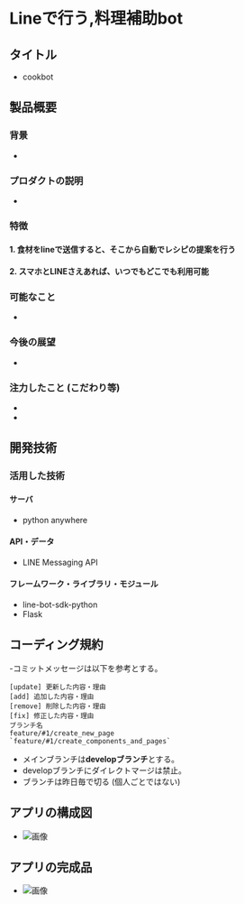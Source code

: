 # Lineで行う,料理補助bot
## タイトル
- cookbot
## 製品概要
### 背景
-

### プロダクトの説明
-
### 特徴
#### 1. 食材をlineで送信すると、そこから自動でレシピの提案を行う
#### 2. スマホとLINEさえあれば、いつでもどこでも利用可能

### 可能なこと
-
### 今後の展望
-
### 注力したこと (こだわり等)
*

*

## 開発技術
### 活用した技術
#### サーバ
* python anywhere

#### API・データ
* LINE Messaging API

#### フレームワーク・ライブラリ・モジュール
* line-bot-sdk-python
* Flask

## コーディング規約
-コミットメッセージは以下を参考とする。
```
[update] 更新した内容・理由
[add] 追加した内容・理由
[remove] 削除した内容・理由
[fix] 修正した内容・理由
ブランチ名
feature/#1/create_new_page
`feature/#1/create_components_and_pages`
```
- メインブランチは**developブランチ**とする。
- developブランチにダイレクトマージは禁止。
- ブランチは昨日毎で切る (個人ごとではない)


## アプリの構成図
- ![画像](https://www.casleyconsulting.co.jp/wordpress/wp-content/uploads/2018/10/image2.png)
## アプリの完成品
- ![画像](https://qr-official.line.me/sid/L/194obllk.png)